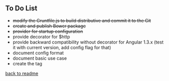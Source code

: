## To Do List


- ~~modify the Gruntfile.js to build distributive and commit it to the Git~~
- ~~create and publish Bower package~~
- ~~provider for startup configuration~~
- provide decorator for $http 
- provide backward compatibility without decorator for Angular 1.3.x (test it with current version, add config flag for that)
- document config format
- document basic use case
- create the tag

[back to readme](README.md)
